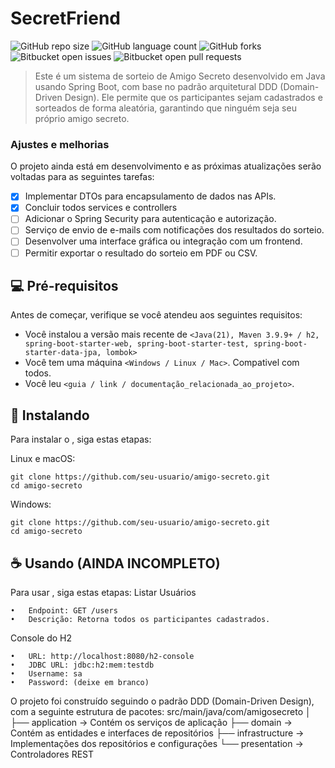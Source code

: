 # SecretFriend

![GitHub repo size](https://img.shields.io/github/repo-size/iuricode/README-template?style=for-the-badge)
![GitHub language count](https://img.shields.io/badge/Java-ED8B00?style=for-the-badge&logo=java&logoColor=white)
![GitHub forks](https://img.shields.io/github/forks/iuricode/README-template?style=for-the-badge)
![Bitbucket open issues](https://img.shields.io/bitbucket/issues/iuricode/README-template?style=for-the-badge)
![Bitbucket open pull requests](https://img.shields.io/bitbucket/pr-raw/iuricode/README-template?style=for-the-badge)

> Este é um sistema de sorteio de Amigo Secreto desenvolvido em Java usando Spring Boot, com base no padrão arquitetural DDD (Domain-Driven Design). Ele permite que os participantes sejam cadastrados e sorteados de forma aleatória, garantindo que ninguém seja seu próprio amigo secreto.

### Ajustes e melhorias

O projeto ainda está em desenvolvimento e as próximas atualizações serão voltadas para as seguintes tarefas:

- [x] Implementar DTOs para encapsulamento de dados nas APIs.
- [x] Concluir todos services e controllers
- [ ] Adicionar o Spring Security para autenticação e autorização.
- [ ] Serviço de envio de e-mails com notificações dos resultados do sorteio.
- [ ] Desenvolver uma interface gráfica ou integração com um frontend.
- [ ] Permitir exportar o resultado do sorteio em PDF ou CSV.

## 💻 Pré-requisitos

Antes de começar, verifique se você atendeu aos seguintes requisitos:

- Você instalou a versão mais recente de `<Java(21), Maven 3.9.9+ / h2, spring-boot-starter-web, spring-boot-starter-test, spring-boot-starter-data-jpa, lombok>`
- Você tem uma máquina `<Windows / Linux / Mac>`. Compativel com todos.
- Você leu `<guia / link / documentação_relacionada_ao_projeto>`.

## 🚀 Instalando <SecretFriend>

Para instalar o <SecrefFriend>, siga estas etapas:

Linux e macOS:

```
git clone https://github.com/seu-usuario/amigo-secreto.git
cd amigo-secreto
```

Windows:

```
git clone https://github.com/seu-usuario/amigo-secreto.git
cd amigo-secreto
```

## ☕ Usando <SecretFriend> (AINDA INCOMPLETO)

Para usar <SecretFriend>, siga estas etapas:
Listar Usuários

	•	Endpoint: GET /users
	•	Descrição: Retorna todos os participantes cadastrados.


Console do H2

	•	URL: http://localhost:8080/h2-console
	•	JDBC URL: jdbc:h2:mem:testdb
	•	Username: sa
	•	Password: (deixe em branco)

 O projeto foi construído seguindo o padrão DDD (Domain-Driven Design), com a seguinte estrutura de pacotes:
 src/main/java/com/amigosecreto
│
├── application    -> Contém os serviços de aplicação
├── domain         -> Contém as entidades e interfaces de repositórios
├── infrastructure -> Implementações dos repositórios e configurações
└── presentation   -> Controladores REST
